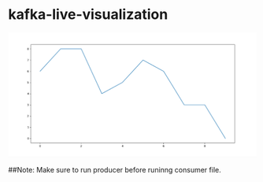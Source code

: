 # kafka-live-visualization
![alt text](https://github.com/Huzaifakamran/kafka-live-visualization/blob/main/screenshot.PNG)


##Note:
Make sure to run producer before runinng consumer file.
